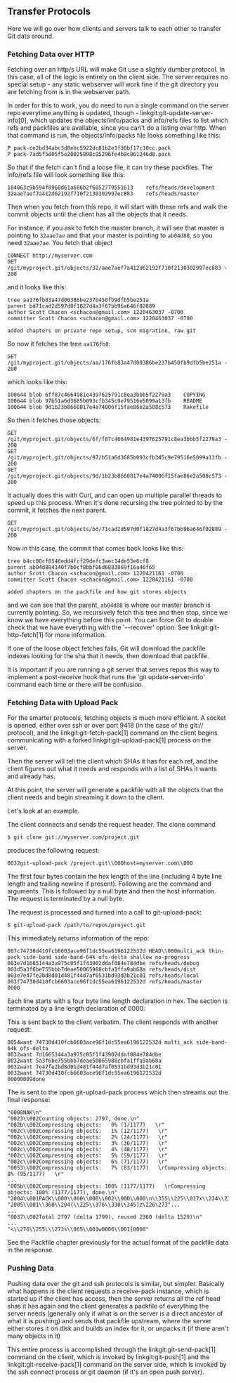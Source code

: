 ## Transfer Protocols ##

Here we will go over how clients and servers talk to each other to 
transfer Git data around.

### Fetching Data over HTTP ###

Fetching over an http/s URL will make Git use a slightly dumber protocol.
In this case, all of the logic is entirely on the client side.  The server
requires no special setup - any static webserver will work fine if the
git directory you are fetching from is in the webserver path.

In order for this to work, you do need to run a single command on the 
server repo everytime anything is updated, though - linkgit:git-update-server-info[0],
which updates the objects/info/packs and info/refs files to list which refs
and packfiles are available, since you can't do a listing over http.  When
that command is run, the objects/info/packs file looks something like this:

	P pack-ce2bd34abc3d8ebc5922dc81b2e1f30bf17c10cc.pack
	P pack-7ad5f5d05f5e20025898c95296fe4b9c861246d8.pack

So that if the fetch can't find a loose file, it can try these packfiles.  The
info/refs file will look something like this:

	184063c9b594f8968d61a686b2f6052779551613	refs/heads/development
	32aae7aef7a412d62192f710f2130302997ec883	refs/heads/master

Then when you fetch from this repo, it will start with these refs and walk the
commit objects until the client has all the objects that it needs. 

For instance, if you ask to fetch the master branch, it will see that master is
pointing to <code>32aae7ae</code> and that your master is pointing to <code>ab04d88</code>,
so you need <code>32aae7ae</code>.  You fetch that object 

	CONNECT http://myserver.com
	GET /git/myproject.git/objects/32/aae7aef7a412d62192f710f2130302997ec883 - 200
	
and it looks like this:

	tree aa176fb83a47d00386be237b450fb9dfb5be251a
	parent bd71cad2d597d0f1827d4a3f67bb96a646f02889
	author Scott Chacon <schacon@gmail.com> 1220463037 -0700
	committer Scott Chacon <schacon@gmail.com> 1220463037 -0700

	added chapters on private repo setup, scm migration, raw git

So now it fetches the tree <code>aa176fb8</code>:

	GET /git/myproject.git/objects/aa/176fb83a47d00386be237b450fb9dfb5be251a - 200

which looks like this:

	100644 blob 6ff87c4664981e4397625791c8ea3bbb5f2279a3	COPYING
	100644 blob 97b51a6d3685b093cfb345c9e79516e5099a13fb	README
	100644 blob 9d1b23b8660817e4a74006f15fae86e2a508c573	Rakefile

So then it fetches those objects:

	GET /git/myproject.git/objects/6f/f87c4664981e4397625791c8ea3bbb5f2279a3 - 200
	GET /git/myproject.git/objects/97/b51a6d3685b093cfb345c9e79516e5099a13fb - 200
	GET /git/myproject.git/objects/9d/1b23b8660817e4a74006f15fae86e2a508c573 - 200

It actually does this with Curl, and can open up multiple parallel threads to 
speed up this process.  When it's done recursing the tree pointed to by the 
commit, it fetches the next parent.
	
	GET /git/myproject.git/objects/bd/71cad2d597d0f1827d4a3f67bb96a646f02889 - 200

Now in this case, the commit that comes back looks like this:

	tree b4cc00cf8546edd4fcf29defc3aec14de53e6cf8
	parent ab04d884140f7b0cf8bbf86d6883869f16a46f65
	author Scott Chacon <schacon@gmail.com> 1220421161 -0700
	committer Scott Chacon <schacon@gmail.com> 1220421161 -0700

	added chapters on the packfile and how git stores objects
	
and we can see that the parent, <code>ab04d88</code> is where our master branch
is currently pointing.  So, we recursively fetch this tree and then stop, since
we know we have everything before this point.  You can force Git to double check
that we have everything with the '--recover' option.  See linkgit:git-http-fetch[1]
for more information.

If one of the loose object fetches fails, Git will download the packfile indexes
looking for the sha that it needs, then download that packfile. 

It is important if you are running a git server that serves repos this way to
implement a post-receive hook that runs the 'git update-server-info' command
each time or there will be confusion.	

### Fetching Data with Upload Pack ###

For the smarter protocols, fetching objects is much more efficient.  A socket
is opened, either over ssh or over port 9418 (in the case of the git:// protocol),
and the linkgit:git-fetch-pack[1] command on the client begins communicating with
a forked linkgit:git-upload-pack[1] process on the server.

Then the server will tell the client which SHAs it has for each ref,
and the client figures out what it needs and responds with a list of SHAs it
wants and already has.

At this point, the server will generate a packfile with all the objects that 
the client needs and begin streaming it down to the client.

Let's look at an example.

The client connects and sends the request header. The clone command

	$ git clone git://myserver.com/project.git

produces the following request:

	0032git-upload-pack /project.git\\000host=myserver.com\\000

The first four bytes contain the hex length of the line (including 4 byte line
length and trailing newline if present). Following are the command and
arguments. This is followed by a null byte and then the host information. The
request is terminated by a null byte.

The request is processed and turned into a call to git-upload-pack:

 	$ git-upload-pack /path/to/repos/project.git

This immediately returns information of the repo:

	007c74730d410fcb6603ace96f1dc55ea6196122532d HEAD\\000multi_ack thin-pack side-band side-band-64k ofs-delta shallow no-progress
	003e7d1665144a3a975c05f1f43902ddaf084e784dbe refs/heads/debug
	003d5a3f6be755bbb7deae50065988cbfa1ffa9ab68a refs/heads/dist
	003e7e47fe2bd8d01d481f44d7af0531bd93d3b21c01 refs/heads/local
	003f74730d410fcb6603ace96f1dc55ea6196122532d refs/heads/master
	0000

Each line starts with a four byte line length declaration in hex. The section
is terminated by a line length declaration of 0000.

This is sent back to the client verbatim. The client responds with another
request:

	0054want 74730d410fcb6603ace96f1dc55ea6196122532d multi_ack side-band-64k ofs-delta
	0032want 7d1665144a3a975c05f1f43902ddaf084e784dbe
	0032want 5a3f6be755bbb7deae50065988cbfa1ffa9ab68a
	0032want 7e47fe2bd8d01d481f44d7af0531bd93d3b21c01
	0032want 74730d410fcb6603ace96f1dc55ea6196122532d
	00000009done

The is sent to the open git-upload-pack process which then streams out the 
final response:

	"0008NAK\n"
	"0023\\002Counting objects: 2797, done.\n"
	"002b\\002Compressing objects:   0% (1/1177)   \r"
	"002c\\002Compressing objects:   1% (12/1177)   \r"
	"002c\\002Compressing objects:   2% (24/1177)   \r"
	"002c\\002Compressing objects:   3% (36/1177)   \r"
	"002c\\002Compressing objects:   4% (48/1177)   \r"
	"002c\\002Compressing objects:   5% (59/1177)   \r"
	"002c\\002Compressing objects:   6% (71/1177)   \r"
	"0053\\002Compressing objects:   7% (83/1177)   \rCompressing objects:   8% (95/1177)   \r"
	...
	"005b\\002Compressing objects: 100% (1177/1177)   \rCompressing objects: 100% (1177/1177), done.\n"
	"2004\\001PACK\\000\\000\\000\\002\\000\\000\n\\355\\225\\017x\\234\\235\\216K\n\\302"...
	"2005\\001\\360\\204{\\225\\376\\330\\345]z\226\273"...
	...
	"0037\\002Total 2797 (delta 1799), reused 2360 (delta 1529)\n"
	...
	"<\\276\\255L\\273s\\005\\001w0006\\001[0000"
	
See the Packfile chapter previously for the actual format of the packfile data
in the response.
	
### Pushing Data ###

Pushing data over the git and ssh protocols is similar, but simpler.  Basically
what happens is the client requests a receive-pack instance, which is started
up if the client has access, then the server returns all the ref head shas it
has again and the client generates a packfile of everything the server needs
(generally only if what is on the server is a direct ancestor of what it is
pushing) and sends that packfile upstream, where the server either stores it
on disk and builds an index for it, or unpacks it (if there aren't many objects
in it)

This entire process is accomplished through the linkgit:git-send-pack[1] command
on the client, which is invoked by linkgit:git-push[1] and the 
linkgit:git-receive-pack[1] command on the server side, which is invoked by 
the ssh connect process or git daemon (if it's an open push server).


